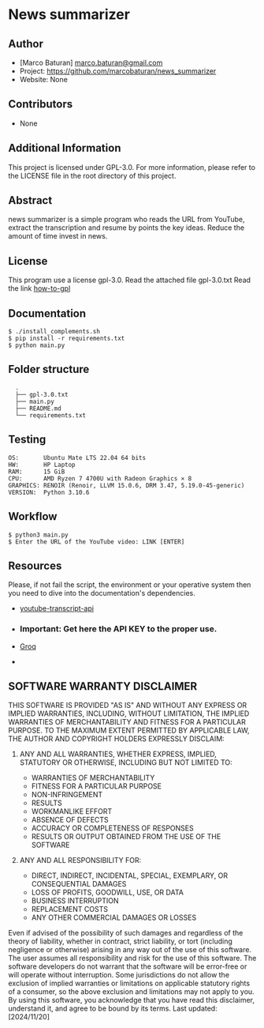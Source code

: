 # __News summarizer__

## Author
- [Marco Baturan] <marco.baturan@gmail.com>
- Project: https://github.com/marcobaturan/news_summarizer
- Website: None

## Contributors
- None
## Additional Information
This project is licensed under GPL-3.0. For more information, please refer to the LICENSE file in the root directory 
of this project.

## Abstract
news summarizer is a simple program who reads the URL 
from YouTube, extract the transcription and resume by
points the key ideas. Reduce the amount of time invest
in news.

## License
This program use a license gpl-3.0. Read the attached file gpl-3.0.txt
Read the link [how-to-gpl](https://www.gnu.org/licenses/gpl-howto.html)

## Documentation

    $ ./install_complements.sh
    $ pip install -r requirements.txt 
    $ python main.py


## Folder structure
      .
      ├── gpl-3.0.txt
      ├── main.py
      ├── README.md
      └── requirements.txt


## Testing

    OS:       Ubuntu Mate LTS 22.04 64 bits
    HW:       HP Laptop
    RAM:      15 GiB
    CPU:      AMD Ryzen 7 4700U with Radeon Graphics × 8 
    GRAPHICS: RENOIR (Renoir, LLVM 15.0.6, DRM 3.47, 5.19.0-45-generic)
    VERSION:  Python 3.10.6

## Workflow

    $ python3 main.py
    $ Enter the URL of the YouTube video: LINK [ENTER]


## Resources

Please, if not fail the script, the environment or your operative system then you need to 
dive into the documentation's dependencies.

- [youtube-transcript-api](https://pypi.org/project/youtube-transcript-api/)
- ### Important: Get here the API KEY to the proper use. 
- [Groq](https://console.groq.com/docs/overview)

- 


## SOFTWARE WARRANTY DISCLAIMER
THIS SOFTWARE IS PROVIDED "AS IS" AND WITHOUT ANY EXPRESS OR IMPLIED WARRANTIES, INCLUDING, WITHOUT LIMITATION, THE IMPLIED WARRANTIES OF MERCHANTABILITY AND FITNESS FOR A PARTICULAR PURPOSE.
TO THE MAXIMUM EXTENT PERMITTED BY APPLICABLE LAW, THE AUTHOR AND COPYRIGHT HOLDERS EXPRESSLY DISCLAIM:

1. ANY AND ALL WARRANTIES, WHETHER EXPRESS, IMPLIED, STATUTORY OR OTHERWISE, INCLUDING BUT NOT LIMITED TO:

    - WARRANTIES OF MERCHANTABILITY
    - FITNESS FOR A PARTICULAR PURPOSE
    - NON-INFRINGEMENT
    - RESULTS
    - WORKMANLIKE EFFORT
    - ABSENCE OF DEFECTS
    - ACCURACY OR COMPLETENESS OF RESPONSES
    - RESULTS OR OUTPUT OBTAINED FROM THE USE OF THE SOFTWARE


2. ANY AND ALL RESPONSIBILITY FOR:

    - DIRECT, INDIRECT, INCIDENTAL, SPECIAL, EXEMPLARY, OR CONSEQUENTIAL DAMAGES
    - LOSS OF PROFITS, GOODWILL, USE, OR DATA
    - BUSINESS INTERRUPTION
    - REPLACEMENT COSTS
    - ANY OTHER COMMERCIAL DAMAGES OR LOSSES



Even if advised of the possibility of such damages and regardless of the theory of liability, whether in contract, strict liability, or tort (including negligence or otherwise) arising in any way out of the use of this software.
The user assumes all responsibility and risk for the use of this software. The software developers do not warrant that the software will be error-free or will operate without interruption.
Some jurisdictions do not allow the exclusion of implied warranties or limitations on applicable statutory rights of a consumer, so the above exclusion and limitations may not apply to you.
By using this software, you acknowledge that you have read this disclaimer, understand it, and agree to be bound by its terms.
Last updated: [2024/11/20]

